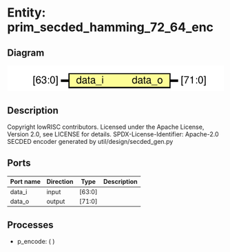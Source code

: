 # Entity: prim_secded_hamming_72_64_enc

## Diagram

![Diagram](prim_secded_hamming_72_64_enc.svg "Diagram")
## Description

Copyright lowRISC contributors.
 Licensed under the Apache License, Version 2.0, see LICENSE for details.
 SPDX-License-Identifier: Apache-2.0
 SECDED encoder generated by util/design/secded_gen.py
 
## Ports

| Port name | Direction | Type   | Description |
| --------- | --------- | ------ | ----------- |
| data_i    | input     | [63:0] |             |
| data_o    | output    | [71:0] |             |
## Processes
- p_encode: (  )
